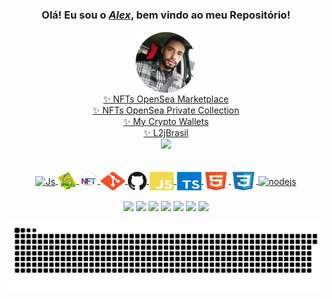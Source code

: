  <h3 align="center">Olá! Eu sou o <a href="https://www.instagram.com/alexsantos099213/"><i>Alex</i></a>, bem vindo ao meu Repositório!</h3>
  <div align="center" valign="top">
  <a href="https://github.com/alexsantos0992">  
  <img align="center" alt="Js" height="100" width="100" src="https://github.com/alexsantos0992/alexsantos0992/blob/main/assets/Alex.png"><br>
    <a href="https://opensea.io/TheNFTBlazonUniverse">✨ NFTs OpenSea Marketplace</a><br>
    <a href="https://opensea.io/DevilBlazon">✨ NFTs OpenSea Private Collection</a><br>
    <a href="https://github.com/alexsantos0992/alexsantos0992/blob/main/Wallets.md">✨ My Crypto Wallets</a><br>
    <a href="https://www.l2jbrasil.com/profile/148184-allinone/">✨ L2jBrasil</a><br>
  <img height="150em" src="https://github-readme-stats.vercel.app/api/top-langs/?username=rafaballerini&layout=compact&langs_count=7&theme=dracula"/>
</div><br>
  
<div align="center" valign="top"><br>  
  <a href="https://github.com/alexsantos0992">
  <img align="center" alt="Js" height="30" width="30" src="https://github.com/alexsantos0992/alexsantos0992/blob/main/assets/opensea.ico">
  <img align="center" alt="Js" height="30" width="30" src="https://github.com/alexsantos0992/alexsantos0992/blob/main/assets/L2jBrasil.png">
  <img align="center" alt="Js" height="30" width="30" src="https://github.com/alexsantos0992/alexsantos0992/blob/main/assets/nft1.png">
  <img align="center" alt="git" height="30" width="40" src="https://raw.githubusercontent.com/devicons/devicon/master/icons/git/git-original.svg">
  <img align="center" alt="github" height="30" width="30" src="https://github.com/alexsantos0992/alexsantos0992/blob/main/assets/GitHub.png">
  <img align="center" alt="Js" height="30" width="40" src="https://raw.githubusercontent.com/devicons/devicon/master/icons/javascript/javascript-plain.svg">
  <img align="center" alt="Js" height="30" width="40" src="https://raw.githubusercontent.com/devicons/devicon/master/icons/typescript/typescript-plain.svg">
  <img align="center" alt="HTML" height="30" width="40" src="https://raw.githubusercontent.com/devicons/devicon/master/icons/html5/html5-original.svg">
  <img align="center" alt="CSS" height="30" width="40" src="https://raw.githubusercontent.com/devicons/devicon/master/icons/css3/css3-original.svg">
  <img align="center" alt="nodejs" height="30" width="40" src="https://cdn.worldvectorlogo.com/logos/nodejs-icon.svg">
</div><br>
  
<div align="center">
  <a href="https://api.whatsapp.com/send?phone=5551992238174" target="_blank"><img src="https://img.shields.io/badge/WhatsApp-25D366?style=for-the-badge&logo=whatsapp&logoColor=white" target="_blank"></a>
  <a href="https://www.instagram.com/alexsantos099213/" target="_blank"><img src="https://img.shields.io/badge/-Instagram-%23E4405F?style=for-the-badge&logo=instagram&logoColor=white" target="_blank"></a>
  <a href="https://twitter.com/alexsantos0992" target="_blank"><img src="https://img.shields.io/badge/Twitter-1DA1F2?style=for-the-badge&logo=twitter&logoColor=white" target="_blank"></a>
  <a href="https://www.facebook.com/alexsantos0992" target="_blank"><img src="https://img.shields.io/badge/Facebook-1877F2?style=for-the-badge&logo=facebook&logoColor=white" target="_blank"></a>
  <a href="https://www.facebook.com/messages/t/alexsantos0992" target="_blank"><img src="https://img.shields.io/badge/Messenger-00B2FF?style=for-the-badge&logo=messenger&logoColor=white" target="_blank"></a>
  <a href="https://www.linkedin.com/in/alexsantos0992/" target="_blank"><img src="https://img.shields.io/badge/-LinkedIn-%230077B5?style=for-the-badge&logo=linkedin&logoColor=white" target="_blank"></a>   <a href="https://www.youtube.com/alexsantos0992" target="_blank"><img src="https://img.shields.io/badge/YouTube-FF0000?style=for-the-badge&logo=youtube&logoColor=white" target="_blank"></a>
</div>

<div align="center">
    <a href="https://github.com/alexsantos0992">
      
  ![Snake animation](https://github.com/alexsantos0992/alexsantos0992/blob/main/assets/github-contribution-grid-snake.svg)
  
</div>
